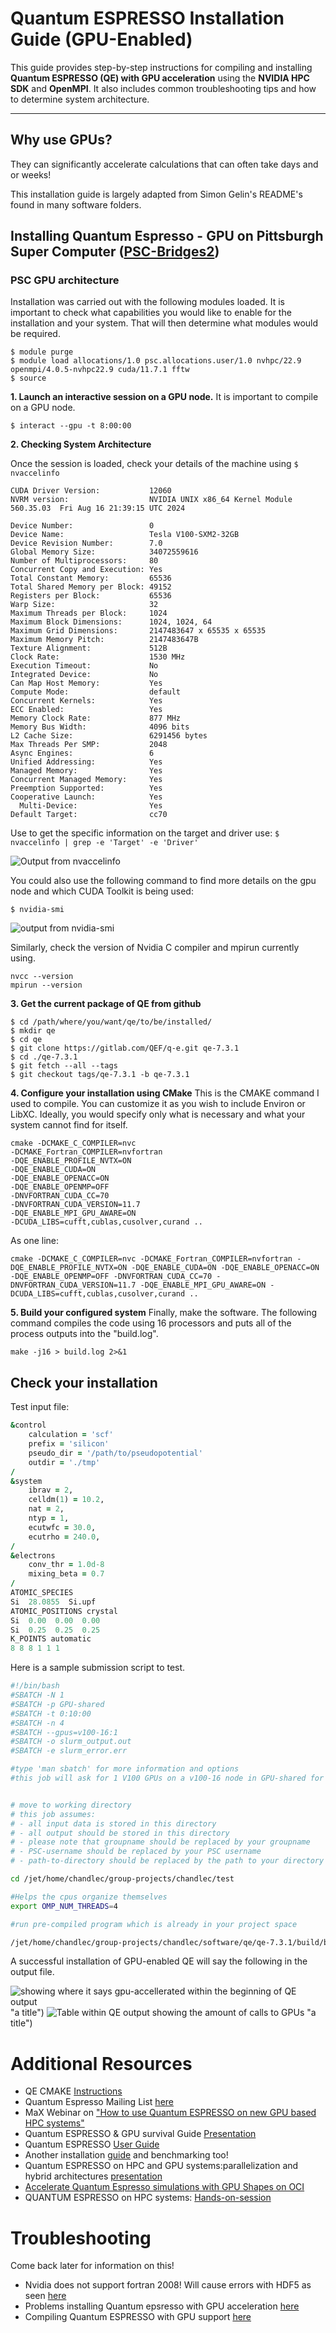 # Quantum ESPRESSO Installation Guide (GPU-Enabled)

This guide provides step-by-step instructions for compiling and installing **Quantum ESPRESSO (QE) with GPU acceleration** using the **NVIDIA HPC SDK** and **OpenMPI**. It also includes common troubleshooting tips and how to determine system architecture.

---

## Why use GPUs?
They can significantly accelerate calculations that can often take days and or weeks!

This installation guide is largely adapted from Simon Gelin's README's found in many software folders. 

## Installing Quantum Espresso - GPU on Pittsburgh Super Computer ([PSC-Bridges2](https://www.psc.edu/resources/bridges-2/))

### PSC GPU architecture

Installation was carried out with the following modules loaded. It is important to check what capabilities you would like to enable for the installation and your system. That will then determine what modules would be required. 

```
$ module purge
$ module load allocations/1.0 psc.allocations.user/1.0 nvhpc/22.9 openmpi/4.0.5-nvhpc22.9 cuda/11.7.1 fftw
$ source
```


**1. Launch an interactive session on a GPU node.**
It is important to compile on a GPU node.

`$ interact --gpu -t 8:00:00`






**2. Checking System Architecture**

Once the session is loaded, check your details of the machine using 
`$ nvaccelinfo`

```console
CUDA Driver Version:           12060
NVRM version:                  NVIDIA UNIX x86_64 Kernel Module  560.35.03  Fri Aug 16 21:39:15 UTC 2024

Device Number:                 0
Device Name:                   Tesla V100-SXM2-32GB
Device Revision Number:        7.0
Global Memory Size:            34072559616
Number of Multiprocessors:     80
Concurrent Copy and Execution: Yes
Total Constant Memory:         65536
Total Shared Memory per Block: 49152
Registers per Block:           65536
Warp Size:                     32
Maximum Threads per Block:     1024
Maximum Block Dimensions:      1024, 1024, 64
Maximum Grid Dimensions:       2147483647 x 65535 x 65535
Maximum Memory Pitch:          2147483647B
Texture Alignment:             512B
Clock Rate:                    1530 MHz
Execution Timeout:             No
Integrated Device:             No
Can Map Host Memory:           Yes
Compute Mode:                  default
Concurrent Kernels:            Yes
ECC Enabled:                   Yes
Memory Clock Rate:             877 MHz
Memory Bus Width:              4096 bits
L2 Cache Size:                 6291456 bytes
Max Threads Per SMP:           2048
Async Engines:                 6
Unified Addressing:            Yes
Managed Memory:                Yes
Concurrent Managed Memory:     Yes
Preemption Supported:          Yes
Cooperative Launch:            Yes
  Multi-Device:                Yes
Default Target:                cc70
```

Use to get the specific information on the target and driver use: 
`$ nvaccelinfo | grep -e 'Target' -e 'Driver'`

![Output from nvaccelinfo](https://github.com/MosaicGroupCMU/Softwares/blob/c8040188aee443a7a328b145b9e498feacc35bbb/Quantum-Espresso-GPU/Images/Picture2.png "a title")

You could also use the following command to find more details on the gpu node and which CUDA Toolkit is being used: 

`$ nvidia-smi`

![output from nvidia-smi](https://github.com/MosaicGroupCMU/Softwares/blob/c8040188aee443a7a328b145b9e498feacc35bbb/Quantum-Espresso-GPU/Images/Picture1.png "a title")

Similarly, check the version of Nvidia C compiler and mpirun currently using. 
```
nvcc --version
mpirun --version
```

**3. Get the current package of QE from github** 
```console
$ cd /path/where/you/want/qe/to/be/installed/
$ mkdir qe
$ cd qe
$ git clone https://gitlab.com/QEF/q-e.git qe-7.3.1
$ cd ./qe-7.3.1
$ git fetch --all --tags
$ git checkout tags/qe-7.3.1 -b qe-7.3.1
``` 
**4. Configure your installation using CMake**
This is the CMAKE command I used to compile. You can customize it as you wish to include Environ or LibXC. Ideally, you would specify only what is necessary and what your system cannot find for itself.
```console
cmake -DCMAKE_C_COMPILER=nvc
-DCMAKE_Fortran_COMPILER=nvfortran
-DQE_ENABLE_PROFILE_NVTX=ON
-DQE_ENABLE_CUDA=ON
-DQE_ENABLE_OPENACC=ON
-DQE_ENABLE_OPENMP=OFF
-DNVFORTRAN_CUDA_CC=70
-DNVFORTRAN_CUDA_VERSION=11.7
-DQE_ENABLE_MPI_GPU_AWARE=ON
-DCUDA_LIBS=cufft,cublas,cusolver,curand ..
```
As one line: 
```
cmake -DCMAKE_C_COMPILER=nvc -DCMAKE_Fortran_COMPILER=nvfortran -DQE_ENABLE_PROFILE_NVTX=ON -DQE_ENABLE_CUDA=ON -DQE_ENABLE_OPENACC=ON -DQE_ENABLE_OPENMP=OFF -DNVFORTRAN_CUDA_CC=70 -DNVFORTRAN_CUDA_VERSION=11.7 -DQE_ENABLE_MPI_GPU_AWARE=ON -DCUDA_LIBS=cufft,cublas,cusolver,curand ..
```
**5. Build your configured system**
Finally, make the software. The following command compiles the code using 16 processors and puts all of the process outputs into the "build.log".

```
make -j16 > build.log 2>&1
```


## Check your installation

Test input file: 

```fortran
&control
    calculation = 'scf'
    prefix = 'silicon'
    pseudo_dir = '/path/to/pseudopotential'
    outdir = './tmp'
/
&system
    ibrav = 2,
    celldm(1) = 10.2,
    nat = 2,
    ntyp = 1,
    ecutwfc = 30.0,
    ecutrho = 240.0,
/
&electrons
    conv_thr = 1.0d-8
    mixing_beta = 0.7
/
ATOMIC_SPECIES
Si  28.0855  Si.upf
ATOMIC_POSITIONS crystal
Si  0.00  0.00  0.00
Si  0.25  0.25  0.25
K_POINTS automatic
8 8 8 1 1 1
```


Here is a sample submission script to test. 

```bash
#!/bin/bash
#SBATCH -N 1
#SBATCH -p GPU-shared
#SBATCH -t 0:10:00
#SBATCH -n 4
#SBATCH --gpus=v100-16:1
#SBATCH -o slurm_output.out      
#SBATCH -e slurm_error.err

#type 'man sbatch' for more information and options
#this job will ask for 1 V100 GPUs on a v100-16 node in GPU-shared for 10 minutes 


# move to working directory
# this job assumes:
# - all input data is stored in this directory
# - all output should be stored in this directory
# - please note that groupname should be replaced by your groupname
# - PSC-username should be replaced by your PSC username
# - path-to-directory should be replaced by the path to your directory where the executable is

cd /jet/home/chandlec/group-projects/chandlec/test

#Helps the cpus organize themselves
export OMP_NUM_THREADS=4

#run pre-compiled program which is already in your project space

/jet/home/chandlec/group-projects/chandlec/software/qe/qe-7.3.1/build/bin/pw.x < input.in > output.out
```

A successful installation of GPU-enabled QE will say the following in the output file. 

![showing where it says gpu-accellerated within the beginning of QE output](https://github.com/MosaicGroupCMU/Softwares/blob/c8040188aee443a7a328b145b9e498feacc35bbb/Quantum-Espresso-GPU/Images/Picture3.png) "a title")
![Table within QE output showing the amount of calls to GPUs](https://github.com/MosaicGroupCMU/Softwares/blob/c8040188aee443a7a328b145b9e498feacc35bbb/Quantum-Espresso-GPU/Images/Picture4.png) "a title")

# Additional Resources

* QE CMAKE [Instructions](https://gitlab.com/QEF/q-e/-/wikis/Developers/CMake-build-system)
* Quantum Espresso Mailing List [here](https://lists.quantum-espresso.org/pipermail/users/2023-July/050687.html#:~:text=url=https%253A%252F,~/.bashrc%20*Robinson%20J.)
* MaX Webinar on ["How to use Quantum ESPRESSO on new GPU based HPC systems"](https://www.youtube.com/watch?v=76xH_mpw8CU)
* Quantum ESPRESSO & GPU survival Guide [Presentation](https://docs.epw-code.org/_downloads/e9a4fa9f61302bb55b5f804bcc805880/Sat.1.Giannozzi.pdf)
* Quantum ESPRESSO [User Guide](https://www.quantum-espresso.org/Doc/user_guide_PDF/user_guide.pdf)
* Another installation [guide](https://www.youtube.com/watch?v=Z3-dkOpfEqE) and benchmarking too!
* Quantum ESPRESSO on HPC and GPU systems:parallelization and hybrid architectures [presentation](https://indico.ictp.it/event/9616/session/53/contribution/89/material/slides/0.pdf)
* [Accelerate Quantum Espresso simulations with GPU Shapes on OCI](https://blogs.oracle.com/cloud-infrastructure/post/accelerate-quantum-espresso-simulation-oci-gpu)
* QUANTUM ESPRESSO on HPC systems: [Hands-on-session](https://enccs.github.io/max-coe-workshop/_downloads/742ab11aebbb2123596209ded0db2c0b/Handson-Day1.pdf)

# Troubleshooting
Come back later for information on this!

* Nvidia does not support fortran 2008! Will cause errors with HDF5 as seen [here](https://docs.nersc.gov/systems/perlmutter/vendorbugs/#missing-mpi_f08-module)
* Problems installing Quantum epsresso with GPU acceleration [here](https://forums.developer.nvidia.com/t/problems-installing-quantum-epsresso-with-gpu-acceleration/189908)
* Compiling Quantum ESPRESSO with GPU support [here](https://forums.developer.nvidia.com/t/compiling-quantum-espresso-with-gpu-support/222227)

